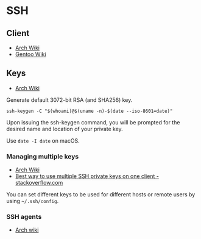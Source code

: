 # SSH

## Client

- [Arch Wiki](https://wiki.archlinux.org/title/OpenSSH)
- [Gentoo Wiki](https://wiki.gentoo.org/wiki/SSH)

## Keys

- [Arch Wiki](https://wiki.archlinux.org/title/SSH_keys)

Generate default 3072-bit RSA (and SHA256) key.

```console
ssh-keygen -C "$(whoami)@$(uname -n)-$(date --iso-8601=date)"
```

Upon issuing the ssh-keygen command, you will be prompted for the desired name and location of your private key.

Use `date -I date` on macOS.

### Managing multiple keys

- [Arch Wiki](https://wiki.archlinux.org/title/SSH_keys#Managing_multiple_keys)
- [Best way to use multiple SSH private keys on one client - stackoverflow.com](https://stackoverflow.com/questions/2419566/best-way-to-use-multiple-ssh-private-keys-on-one-client)

You can set different keys to be used for different hosts or remote users by using `~/.ssh/config`.

### SSH agents

- [Arch wiki](https://wiki.archlinux.org/title/SSH_keys#SSH_agents)

